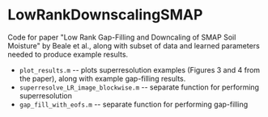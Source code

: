 # LowRankDownscalingSMAP
Code for paper "Low Rank Gap-Filling and Downcaling of SMAP Soil Moisture" by Beale et al., along with subset of data and learned parameters needed to produce example results.

* `plot_results.m` -- plots superresolution examples (Figures 3 and 4 from the paper), along with example gap-filling results.
* `superresolve_LR_image_blockwise.m` -- separate function for performing superresolution
* `gap_fill_with_eofs.m` -- separate function for performing gap-filling
